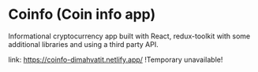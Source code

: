 # Coinfo (Coin info app)

Informational cryptocurrency app built with React, redux-toolkit with some additional libraries and using a third party API.

link: https://coinfo-dimahvatit.netlify.app/ !Temporary unavailable!
